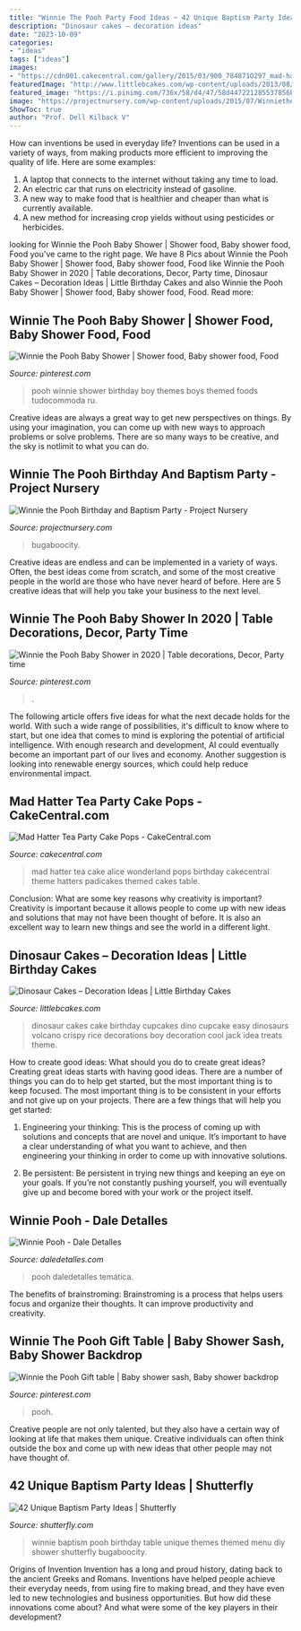 ```yaml
---
title: "Winnie The Pooh Party Food Ideas ~ 42 Unique Baptism Party Ideas"
description: "Dinosaur cakes – decoration ideas"
date: "2023-10-09"
categories:
- "ideas"
tags: ["ideas"]
images:
- "https://cdn001.cakecentral.com/gallery/2015/03/900_784871O297_mad-hatter-tea-party-cake-pops.jpg"
featuredImage: "http://www.littlebcakes.com/wp-content/uploads/2013/08/Dinosaur-Birthday-Cake1.jpg"
featured_image: "https://i.pinimg.com/736x/58/d4/47/58d447221285537856bc0c33f0a044ec.jpg"
image: "https://projectnursery.com/wp-content/uploads/2015/07/WinniethePoohParty02-768x1024.jpg"
ShowToc: true
author: "Prof. Dell Kilback V"
---
```



How can inventions be used in everyday life?
Inventions can be used in a variety of ways, from making products more efficient to improving the quality of life. Here are some examples: 
1. A laptop that connects to the internet without taking any time to load. 
2. An electric car that runs on electricity instead of gasoline. 
3. A new way to make food that is healthier and cheaper than what is currently available. 
4. A new method for increasing crop yields without using pesticides or herbicides.

	

		
looking for Winnie the Pooh Baby Shower | Shower food, Baby shower food, Food you've came to the right page. We have 8 Pics about Winnie the Pooh Baby Shower | Shower food, Baby shower food, Food like Winnie the Pooh Baby Shower in 2020 | Table decorations, Decor, Party time, Dinosaur Cakes – Decoration Ideas | Little Birthday Cakes and also Winnie the Pooh Baby Shower | Shower food, Baby shower food, Food. Read more:
		
    
## Winnie The Pooh Baby Shower | Shower Food, Baby Shower Food, Food

<img loading=lazy src="https://i.pinimg.com/736x/34/d6/3a/34d63a4b76c51b57596f6a19fb5e3ba9--pooh-baby-baby-boy.jpg" onerror="this.onerror=null;this.src='https://tse2.mm.bing.net/th?id=OIP.39o_wuaoKfG7FkLN5JRC5QHaLD&amp;pid=15.1';" alt="Winnie the Pooh Baby Shower | Shower food, Baby shower food, Food">

_Source: pinterest.com_

>pooh winnie shower birthday boy themes boys themed foods tudocommoda ru. 

	

Creative ideas are always a great way to get new perspectives on things. By using your imagination, you can come up with new ways to approach problems or solve problems. There are so many ways to be creative, and the sky is notlimit to what you can do.

    
## Winnie The Pooh Birthday And Baptism Party - Project Nursery

<img loading=lazy src="https://projectnursery.com/wp-content/uploads/2015/07/WinniethePoohParty02-768x1024.jpg" onerror="this.onerror=null;this.src='https://tse3.mm.bing.net/th?id=OIP.gG2j6Pn-oDttLzjEgshlhAHaJ4&amp;pid=15.1';" alt="Winnie the Pooh Birthday and Baptism Party - Project Nursery">

_Source: projectnursery.com_

>bugaboocity. 

	

Creative ideas are endless and can be implemented in a variety of ways. Often, the best ideas come from scratch, and some of the most creative people in the world are those who have never heard of before. Here are 5 creative ideas that will help you take your business to the next level.

    
## Winnie The Pooh Baby Shower In 2020 | Table Decorations, Decor, Party Time

<img loading=lazy src="https://i.pinimg.com/736x/58/d4/47/58d447221285537856bc0c33f0a044ec.jpg" onerror="this.onerror=null;this.src='https://tse3.mm.bing.net/th?id=OIP.qNRNaNVK-0amhgVS8nHBEQHaJ3&amp;pid=15.1';" alt="Winnie the Pooh Baby Shower in 2020 | Table decorations, Decor, Party time">

_Source: pinterest.com_

>. 

	

The following article offers five ideas for what the next decade holds for the world. With such a wide range of possibilities, it's difficult to know where to start, but one idea that comes to mind is exploring the potential of artificial intelligence. With enough research and development, AI could eventually become an important part of our lives and economy. Another suggestion is looking into renewable energy sources, which could help reduce environmental impact.

    
## Mad Hatter Tea Party Cake Pops - CakeCentral.com

<img loading=lazy src="https://cdn001.cakecentral.com/gallery/2015/03/900_784871O297_mad-hatter-tea-party-cake-pops.jpg" onerror="this.onerror=null;this.src='https://tse1.mm.bing.net/th?id=OIP.kzryqH3DW3yk7MEndijBrgHaJ4&amp;pid=15.1';" alt="Mad Hatter Tea Party Cake Pops - CakeCentral.com">

_Source: cakecentral.com_

>mad hatter tea cake alice wonderland pops birthday cakecentral theme hatters padicakes themed cakes table. 

	

Conclusion: What are some key reasons why creativity is important?
Creativity is important because it allows people to come up with new ideas and solutions that may not have been thought of before. It is also an excellent way to learn new things and see the world in a different light.

    
## Dinosaur Cakes – Decoration Ideas | Little Birthday Cakes

<img loading=lazy src="http://www.littlebcakes.com/wp-content/uploads/2013/08/Dinosaur-Birthday-Cake1.jpg" onerror="this.onerror=null;this.src='https://tse1.mm.bing.net/th?id=OIP.FVTtsFlDF4Q7UPWDlbuZxwHaLJ&amp;pid=15.1';" alt="Dinosaur Cakes – Decoration Ideas | Little Birthday Cakes">

_Source: littlebcakes.com_

>dinosaur cakes cake birthday cupcakes dino cupcake easy dinosaurs volcano crispy rice decorations boy decoration cool jack idea treats theme. 

	

How to create good ideas: What should you do to create great ideas?
Creating great ideas starts with having good ideas. There are a number of things you can do to help get started, but the most important thing is to keep focused. The most important thing is to be consistent in your efforts and not give up on your projects. There are a few things that will help you get started:
1. Engineering your thinking: This is the process of coming up with solutions and concepts that are novel and unique. It’s important to have a clear understanding of what you want to achieve, and then engineering your thinking in order to come up with innovative solutions.

2. Be persistent: Be persistent in trying new things and keeping an eye on your goals. If you’re not constantly pushing yourself, you will eventually give up and become bored with your work or the project itself.


    
## Winnie Pooh - Dale Detalles

<img loading=lazy src="https://www.daledetalles.com/wp-content/uploads/2016/06/30.jpg" onerror="this.onerror=null;this.src='https://tse1.mm.bing.net/th?id=OIP.8S96Fg2rqV9btgu6C6dp9QHaFj&amp;pid=15.1';" alt="Winnie Pooh - Dale Detalles">

_Source: daledetalles.com_

>pooh daledetalles temática. 

	

The benefits of brainstroming:
Brainstroming is a process that helps users focus and organize their thoughts. It can improve productivity and creativity.

    
## Winnie The Pooh Gift Table | Baby Shower Sash, Baby Shower Backdrop

<img loading=lazy src="https://i.pinimg.com/736x/c7/04/78/c704789fb7c77806073f9d3f14d019fa.jpg" onerror="this.onerror=null;this.src='https://tse3.mm.bing.net/th?id=OIP.0Z4pygIm8RdbjWqFkOw5dgHaFj&amp;pid=15.1';" alt="Winnie the Pooh Gift table | Baby shower sash, Baby shower backdrop">

_Source: pinterest.com_

>pooh. 

	

Creative people are not only talented, but they also have a certain way of looking at life that makes them unique. Creative individuals can often think outside the box and come up with new ideas that other people may not have thought of.

    
## 42 Unique Baptism Party Ideas | Shutterfly

<img loading=lazy src="https://www.shutterfly.com/ideas/wp-content/uploads/2017/05/baptism-1.jpg" onerror="this.onerror=null;this.src='https://tse4.mm.bing.net/th?id=OIP.6jNbUDTDZwdM1GUB2lnUJQHaGo&amp;pid=15.1';" alt="42 Unique Baptism Party Ideas | Shutterfly">

_Source: shutterfly.com_

>winnie baptism pooh birthday table unique themes themed menu diy shower shutterfly bugaboocity. 

	

Origins of Invention
Invention has a long and proud history, dating back to the ancient Greeks and Romans. Inventions have helped people achieve their everyday needs, from using fire to making bread, and they have even led to new technologies and business opportunities. But how did these innovations come about? And what were some of the key players in their development?

